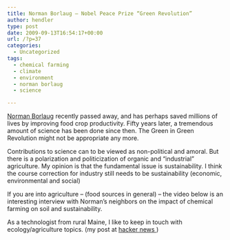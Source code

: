 ```yaml
---
title: Norman Borlaug – Nobel Peace Prize “Green Revolution”
author: hendler
type: post
date: 2009-09-13T16:54:17+00:00
url: /?p=37
categories:
  - Uncategorized
tags:
  - chemical farming
  - climate
  - environment
  - norman borlaug
  - science

---
```

<a href="http://www.reason.com/blog/show/132479.html" target="_blank">Norman Borlaug</a> recently passed away, and has perhaps saved millions of lives by improving food crop productivity. Fifty years later, a tremendous amount of science has been done since then. The Green in Green Revolution might not be appropriate any more.

Contributions to science can to be viewed as non-political and amoral. But there is a polarization and politicization of organic and &#8220;industrial&#8221; agriculture. My opinion is that the fundamental issue is sustainability. I think the course correction for industry still needs to be sustainability (economic, environmental and social)

If you are into agriculture &#8211; (food sources in general) &#8211; the video below is an interesting interview with Norman&#8217;s neighbors on the impact of chemical farming on soil and sustainability.

As a technologist from rural Maine, I like to keep in touch with ecology/agriculture topics. (my post at  <a href="http://news.ycombinator.com/item?id=820725" target="_blank">hacker news </a>)